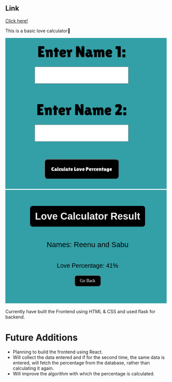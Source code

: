 ## Link
[Click here!](https://love-calc.onrender.com/?)

This is a basic love calculator💙

![firstpage](1.jpg)
![secondpage](2.jpg)

Currently have built the Frontend using HTML & CSS and used flask for backend.

# Future Additions
- Planning to build the frontend using React.
- Will collect the data entered and if for the second time, the same data is entered, will fetch the percentage from the database, rather than calculating it again. 
- Will improve the algorithm with which the percentage is calculated.
